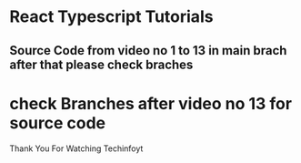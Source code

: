 # React Typescript Tutorials 
## Source Code from video no 1 to 13 in main brach after that please check braches 
# check Branches after video no 13 for source code

Thank You For Watching Techinfoyt
